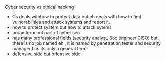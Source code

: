 Cyber security vs ethical hacking
- Cs deals withhow to protect data but eh deals with how to find vulnerabilities and attack systems and report it.
- how to protect system but how to attack sytems
- broad term but part of cyber sec
- has many professional fields (security analyst, Soc engineer,CISO) but there is no job named eh , it is named by penetration tester and security manager bcs its only a general term
- defensive side but offensive side
